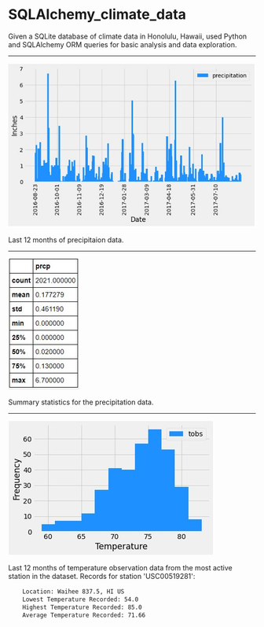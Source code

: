 # SQLAlchemy_climate_data

Given a SQLite database of climate data in Honolulu, Hawaii, used Python and SQLAlchemy ORM queries for basic analysis and data exploration.

- - -

![precip](Resources/precipitation.JPG)

Last 12 months of precipitaion data.

- - -

![stats](Resources/sumstats.JPG)

Summary statistics for the precipitation data.

- - -

![station](Resources/station.JPG)

Last 12 months of temperature observation data from the most active station in the dataset.  Records for station 'USC00519281':

        Location: Waihee 837.5, HI US
        Lowest Temperature Recorded: 54.0
        Highest Temperature Recorded: 85.0
        Average Temperature Recorded: 71.66

